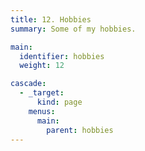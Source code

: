 ```yaml
---
title: 12. Hobbies
summary: Some of my hobbies.

main:
  identifier: hobbies
  weight: 12

cascade:
  - _target:
      kind: page
    menus:
      main:
        parent: hobbies
---
```

